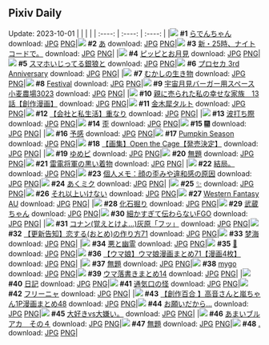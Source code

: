## Pixiv Daily
Update: 2023-10-01
|      |      |      |
| :----: | :----: | :----: |
|![](https://pixiv.microyu.workers.dev/c/240x480/img-master/img/2023/09/29/00/00/13/112109540_p0_master1200.jpg) **#1** [らでんちゃん](https://www.pixiv.net/artworks/112109540) download: [JPG](https://pixiv.microyu.workers.dev/img-original/img/2023/09/29/00/00/13/112109540_p0.jpg) [PNG](https://pixiv.microyu.workers.dev/img-original/img/2023/09/29/00/00/13/112109540_p0.png)|![](https://pixiv.microyu.workers.dev/c/240x480/img-master/img/2023/09/30/00/00/33/112135421_p0_master1200.jpg) **#2** [あ](https://www.pixiv.net/artworks/112135421) download: [JPG](https://pixiv.microyu.workers.dev/img-original/img/2023/09/30/00/00/33/112135421_p0.jpg) [PNG](https://pixiv.microyu.workers.dev/img-original/img/2023/09/30/00/00/33/112135421_p0.png)|![](https://pixiv.microyu.workers.dev/c/240x480/img-master/img/2023/09/29/18/03/53/112124895_p0_master1200.jpg) **#3** [新・25時、ナイトコードで。](https://www.pixiv.net/artworks/112124895) download: [JPG](https://pixiv.microyu.workers.dev/img-original/img/2023/09/29/18/03/53/112124895_p0.jpg) [PNG](https://pixiv.microyu.workers.dev/img-original/img/2023/09/29/18/03/53/112124895_p0.png)|
|![](https://pixiv.microyu.workers.dev/c/240x480/img-master/img/2023/09/30/10/54/41/112145496_p0_master1200.jpg) **#4** [ピッピとお月見](https://www.pixiv.net/artworks/112145496) download: [JPG](https://pixiv.microyu.workers.dev/img-original/img/2023/09/30/10/54/41/112145496_p0.jpg) [PNG](https://pixiv.microyu.workers.dev/img-original/img/2023/09/30/10/54/41/112145496_p0.png)|![](https://pixiv.microyu.workers.dev/c/240x480/img-master/img/2023/09/29/00/22/16/112110401_p0_master1200.jpg) **#5** [スマホいじってる銀狼と](https://www.pixiv.net/artworks/112110401) download: [JPG](https://pixiv.microyu.workers.dev/img-original/img/2023/09/29/00/22/16/112110401_p0.jpg) [PNG](https://pixiv.microyu.workers.dev/img-original/img/2023/09/29/00/22/16/112110401_p0.png)|![](https://pixiv.microyu.workers.dev/c/240x480/img-master/img/2023/09/30/00/03/42/112135743_p0_master1200.jpg) **#6** [プロセカ 3rd Anniversary](https://www.pixiv.net/artworks/112135743) download: [JPG](https://pixiv.microyu.workers.dev/img-original/img/2023/09/30/00/03/42/112135743_p0.jpg) [PNG](https://pixiv.microyu.workers.dev/img-original/img/2023/09/30/00/03/42/112135743_p0.png)|
|![](https://pixiv.microyu.workers.dev/c/240x480/img-master/img/2023/09/29/07/30/01/112115976_p0_master1200.jpg) **#7** [むかしの生き物](https://www.pixiv.net/artworks/112115976) download: [JPG](https://pixiv.microyu.workers.dev/img-original/img/2023/09/29/07/30/01/112115976_p0.jpg) [PNG](https://pixiv.microyu.workers.dev/img-original/img/2023/09/29/07/30/01/112115976_p0.png)|![](https://pixiv.microyu.workers.dev/c/240x480/img-master/img/2023/09/29/13/04/42/112119386_p0_master1200.jpg) **#8** [Festival](https://www.pixiv.net/artworks/112119386) download: [JPG](https://pixiv.microyu.workers.dev/img-original/img/2023/09/29/13/04/42/112119386_p0.jpg) [PNG](https://pixiv.microyu.workers.dev/img-original/img/2023/09/29/13/04/42/112119386_p0.png)|![](https://pixiv.microyu.workers.dev/c/240x480/img-master/img/2023/09/30/00/00/29/112135404_p0_master1200.jpg) **#9** [宇宙月見バーガー用スペース小麦農場3023](https://www.pixiv.net/artworks/112135404) download: [JPG](https://pixiv.microyu.workers.dev/img-original/img/2023/09/30/00/00/29/112135404_p0.jpg) [PNG](https://pixiv.microyu.workers.dev/img-original/img/2023/09/30/00/00/29/112135404_p0.png)|
|![](https://pixiv.microyu.workers.dev/c/240x480/img-master/img/2023/09/29/18/52/35/112126014_p0_master1200.jpg) **#10** [親に売られた私の幸せな家族　13話【創作漫画】](https://www.pixiv.net/artworks/112126014) download: [JPG](https://pixiv.microyu.workers.dev/img-original/img/2023/09/29/18/52/35/112126014_p0.jpg) [PNG](https://pixiv.microyu.workers.dev/img-original/img/2023/09/29/18/52/35/112126014_p0.png)|![](https://pixiv.microyu.workers.dev/c/240x480/img-master/img/2023/09/29/20/30/00/112128652_p0_master1200.jpg) **#11** [金木犀タルト](https://www.pixiv.net/artworks/112128652) download: [JPG](https://pixiv.microyu.workers.dev/img-original/img/2023/09/29/20/30/00/112128652_p0.jpg) [PNG](https://pixiv.microyu.workers.dev/img-original/img/2023/09/29/20/30/00/112128652_p0.png)|![](https://pixiv.microyu.workers.dev/c/240x480/img-master/img/2023/09/29/11/55/12/112119035_p0_master1200.jpg) **#12** [【会社と私生活】重なり](https://www.pixiv.net/artworks/112119035) download: [JPG](https://pixiv.microyu.workers.dev/img-original/img/2023/09/29/11/55/12/112119035_p0.jpg) [PNG](https://pixiv.microyu.workers.dev/img-original/img/2023/09/29/11/55/12/112119035_p0.png)|
|![](https://pixiv.microyu.workers.dev/c/240x480/img-master/img/2023/09/30/20/36/44/112158695_p0_master1200.jpg) **#13** [波打ち際](https://www.pixiv.net/artworks/112158695) download: [JPG](https://pixiv.microyu.workers.dev/img-original/img/2023/09/30/20/36/44/112158695_p0.jpg) [PNG](https://pixiv.microyu.workers.dev/img-original/img/2023/09/30/20/36/44/112158695_p0.png)|![](https://pixiv.microyu.workers.dev/c/240x480/img-master/img/2023/09/30/18/15/57/112154573_p0_master1200.jpg) **#14** [歪](https://www.pixiv.net/artworks/112154573) download: [JPG](https://pixiv.microyu.workers.dev/img-original/img/2023/09/30/18/15/57/112154573_p0.jpg) [PNG](https://pixiv.microyu.workers.dev/img-original/img/2023/09/30/18/15/57/112154573_p0.png)|![](https://pixiv.microyu.workers.dev/c/240x480/img-master/img/2023/09/30/15/33/25/112150873_p0_master1200.jpg) **#15** [🎆](https://www.pixiv.net/artworks/112150873) download: [JPG](https://pixiv.microyu.workers.dev/img-original/img/2023/09/30/15/33/25/112150873_p0.jpg) [PNG](https://pixiv.microyu.workers.dev/img-original/img/2023/09/30/15/33/25/112150873_p0.png)|
|![](https://pixiv.microyu.workers.dev/c/240x480/img-master/img/2023/09/29/00/00/10/112109517_p0_master1200.jpg) **#16** [予感](https://www.pixiv.net/artworks/112109517) download: [JPG](https://pixiv.microyu.workers.dev/img-original/img/2023/09/29/00/00/10/112109517_p0.jpg) [PNG](https://pixiv.microyu.workers.dev/img-original/img/2023/09/29/00/00/10/112109517_p0.png)|![](https://pixiv.microyu.workers.dev/c/240x480/img-master/img/2023/09/29/03/14/42/112113563_p0_master1200.jpg) **#17** [Pumpkin Season](https://www.pixiv.net/artworks/112113563) download: [JPG](https://pixiv.microyu.workers.dev/img-original/img/2023/09/29/03/14/42/112113563_p0.jpg) [PNG](https://pixiv.microyu.workers.dev/img-original/img/2023/09/29/03/14/42/112113563_p0.png)|![](https://pixiv.microyu.workers.dev/c/240x480/img-master/img/2023/09/30/00/00/25/112135373_p0_master1200.jpg) **#18** [【画集】Open the Cage【発売決定】](https://www.pixiv.net/artworks/112135373) download: [JPG](https://pixiv.microyu.workers.dev/img-original/img/2023/09/30/00/00/25/112135373_p0.jpg) [PNG](https://pixiv.microyu.workers.dev/img-original/img/2023/09/30/00/00/25/112135373_p0.png)|
|![](https://pixiv.microyu.workers.dev/c/240x480/img-master/img/2023/09/29/00/35/20/112109671_p0_master1200.jpg) **#19** [ゆめピ](https://www.pixiv.net/artworks/112109671) download: [JPG](https://pixiv.microyu.workers.dev/img-original/img/2023/09/29/00/35/20/112109671_p0.jpg) [PNG](https://pixiv.microyu.workers.dev/img-original/img/2023/09/29/00/35/20/112109671_p0.png)|![](https://pixiv.microyu.workers.dev/c/240x480/img-master/img/2023/09/29/10/49/15/112118194_p0_master1200.jpg) **#20** [無題](https://www.pixiv.net/artworks/112118194) download: [JPG](https://pixiv.microyu.workers.dev/img-original/img/2023/09/29/10/49/15/112118194_p0.jpg) [PNG](https://pixiv.microyu.workers.dev/img-original/img/2023/09/29/10/49/15/112118194_p0.png)|![](https://pixiv.microyu.workers.dev/c/240x480/img-master/img/2023/09/29/19/37/24/112127165_p0_master1200.jpg) **#21** [雷電将軍の黒い着物](https://www.pixiv.net/artworks/112127165) download: [JPG](https://pixiv.microyu.workers.dev/img-original/img/2023/09/29/19/37/24/112127165_p0.jpg) [PNG](https://pixiv.microyu.workers.dev/img-original/img/2023/09/29/19/37/24/112127165_p0.png)|
|![](https://pixiv.microyu.workers.dev/c/240x480/img-master/img/2023/09/29/09/03/23/112114551_p0_master1200.jpg) **#22** [結局。](https://www.pixiv.net/artworks/112114551) download: [JPG](https://pixiv.microyu.workers.dev/img-original/img/2023/09/29/09/03/23/112114551_p0.jpg) [PNG](https://pixiv.microyu.workers.dev/img-original/img/2023/09/29/09/03/23/112114551_p0.png)|![](https://pixiv.microyu.workers.dev/c/240x480/img-master/img/2023/09/30/07/00/03/112142265_p0_master1200.jpg) **#23** [個人メモ：顔の歪みや違和感の原因](https://www.pixiv.net/artworks/112142265) download: [JPG](https://pixiv.microyu.workers.dev/img-original/img/2023/09/30/07/00/03/112142265_p0.jpg) [PNG](https://pixiv.microyu.workers.dev/img-original/img/2023/09/30/07/00/03/112142265_p0.png)|![](https://pixiv.microyu.workers.dev/c/240x480/img-master/img/2023/09/29/00/40/51/112110918_p0_master1200.jpg) **#24** [あくミク](https://www.pixiv.net/artworks/112110918) download: [JPG](https://pixiv.microyu.workers.dev/img-original/img/2023/09/29/00/40/51/112110918_p0.jpg) [PNG](https://pixiv.microyu.workers.dev/img-original/img/2023/09/29/00/40/51/112110918_p0.png)|
|![](https://pixiv.microyu.workers.dev/c/240x480/img-master/img/2023/09/30/00/35/20/112114544_p0_master1200.jpg) **#25** [✨](https://www.pixiv.net/artworks/112114544) download: [JPG](https://pixiv.microyu.workers.dev/img-original/img/2023/09/30/00/35/20/112114544_p0.jpg) [PNG](https://pixiv.microyu.workers.dev/img-original/img/2023/09/30/00/35/20/112114544_p0.png)|![](https://pixiv.microyu.workers.dev/c/240x480/img-master/img/2023/09/30/05/35/23/112141356_p0_master1200.jpg) **#26** [それ以上いけない](https://www.pixiv.net/artworks/112141356) download: [JPG](https://pixiv.microyu.workers.dev/img-original/img/2023/09/30/05/35/23/112141356_p0.jpg) [PNG](https://pixiv.microyu.workers.dev/img-original/img/2023/09/30/05/35/23/112141356_p0.png)|![](https://pixiv.microyu.workers.dev/c/240x480/img-master/img/2023/09/29/01/22/27/112111880_p0_master1200.jpg) **#27** [Western Fantasy AU](https://www.pixiv.net/artworks/112111880) download: [JPG](https://pixiv.microyu.workers.dev/img-original/img/2023/09/29/01/22/27/112111880_p0.jpg) [PNG](https://pixiv.microyu.workers.dev/img-original/img/2023/09/29/01/22/27/112111880_p0.png)|
|![](https://pixiv.microyu.workers.dev/c/240x480/img-master/img/2023/09/29/19/13/14/112126579_master1200.jpg) **#28** [化石掘り](https://www.pixiv.net/artworks/112126579) download: [JPG](https://pixiv.microyu.workers.dev/img-original/img/2023/09/29/19/13/14/112126579.jpg) [PNG](https://pixiv.microyu.workers.dev/img-original/img/2023/09/29/19/13/14/112126579.png)|![](https://pixiv.microyu.workers.dev/c/240x480/img-master/img/2023/09/29/15/08/37/112121867_p0_master1200.jpg) **#29** [武蔵ちゃん](https://www.pixiv.net/artworks/112121867) download: [JPG](https://pixiv.microyu.workers.dev/img-original/img/2023/09/29/15/08/37/112121867_p0.jpg) [PNG](https://pixiv.microyu.workers.dev/img-original/img/2023/09/29/15/08/37/112121867_p0.png)|![](https://pixiv.microyu.workers.dev/c/240x480/img-master/img/2023/09/30/00/00/17/112135323_p0_master1200.jpg) **#30** [細かすぎて伝わらないFGO](https://www.pixiv.net/artworks/112135323) download: [JPG](https://pixiv.microyu.workers.dev/img-original/img/2023/09/30/00/00/17/112135323_p0.jpg) [PNG](https://pixiv.microyu.workers.dev/img-original/img/2023/09/30/00/00/17/112135323_p0.png)|
|![](https://pixiv.microyu.workers.dev/c/240x480/img-master/img/2023/09/29/12/00/12/112119173_p0_master1200.jpg) **#31** [コナン(覚えとけよ…)灰原「フッ」](https://www.pixiv.net/artworks/112119173) download: [JPG](https://pixiv.microyu.workers.dev/img-original/img/2023/09/29/12/00/12/112119173_p0.jpg) [PNG](https://pixiv.microyu.workers.dev/img-original/img/2023/09/29/12/00/12/112119173_p0.png)|![](https://pixiv.microyu.workers.dev/c/240x480/img-master/img/2023/09/29/12/27/45/112119611_p0_master1200.jpg) **#32** [【更新告知】恋する(おとめ)の作り方71](https://www.pixiv.net/artworks/112119611) download: [JPG](https://pixiv.microyu.workers.dev/img-original/img/2023/09/29/12/27/45/112119611_p0.jpg) [PNG](https://pixiv.microyu.workers.dev/img-original/img/2023/09/29/12/27/45/112119611_p0.png)|![](https://pixiv.microyu.workers.dev/c/240x480/img-master/img/2023/09/30/00/00/14/112135304_p0_master1200.jpg) **#33** [梦海](https://www.pixiv.net/artworks/112135304) download: [JPG](https://pixiv.microyu.workers.dev/img-original/img/2023/09/30/00/00/14/112135304_p0.jpg) [PNG](https://pixiv.microyu.workers.dev/img-original/img/2023/09/30/00/00/14/112135304_p0.png)|
|![](https://pixiv.microyu.workers.dev/c/240x480/img-master/img/2023/09/30/10/35/50/112145235_p0_master1200.jpg) **#34** [悪と幽霊](https://www.pixiv.net/artworks/112145235) download: [JPG](https://pixiv.microyu.workers.dev/img-original/img/2023/09/30/10/35/50/112145235_p0.jpg) [PNG](https://pixiv.microyu.workers.dev/img-original/img/2023/09/30/10/35/50/112145235_p0.png)|![](https://pixiv.microyu.workers.dev/c/240x480/img-master/img/2023/09/29/00/00/41/112109670_p0_master1200.jpg) **#35** [🎀](https://www.pixiv.net/artworks/112109670) download: [JPG](https://pixiv.microyu.workers.dev/img-original/img/2023/09/29/00/00/41/112109670_p0.jpg) [PNG](https://pixiv.microyu.workers.dev/img-original/img/2023/09/29/00/00/41/112109670_p0.png)|![](https://pixiv.microyu.workers.dev/c/240x480/img-master/img/2023/09/29/00/09/08/112110053_p0_master1200.jpg) **#36** [【ウマ娘】ウマ娘漫画まとめ71【漫画4枚】](https://www.pixiv.net/artworks/112110053) download: [JPG](https://pixiv.microyu.workers.dev/img-original/img/2023/09/29/00/09/08/112110053_p0.jpg) [PNG](https://pixiv.microyu.workers.dev/img-original/img/2023/09/29/00/09/08/112110053_p0.png)|
|![](https://pixiv.microyu.workers.dev/c/240x480/img-master/img/2023/09/29/12/44/02/112119844_p0_master1200.jpg) **#37** [無題](https://www.pixiv.net/artworks/112119844) download: [JPG](https://pixiv.microyu.workers.dev/img-original/img/2023/09/29/12/44/02/112119844_p0.jpg) [PNG](https://pixiv.microyu.workers.dev/img-original/img/2023/09/29/12/44/02/112119844_p0.png)|![](https://pixiv.microyu.workers.dev/c/240x480/img-master/img/2023/09/29/01/09/11/112111583_p0_master1200.jpg) **#38** [mygo](https://www.pixiv.net/artworks/112111583) download: [JPG](https://pixiv.microyu.workers.dev/img-original/img/2023/09/29/01/09/11/112111583_p0.jpg) [PNG](https://pixiv.microyu.workers.dev/img-original/img/2023/09/29/01/09/11/112111583_p0.png)|![](https://pixiv.microyu.workers.dev/c/240x480/img-master/img/2023/09/29/20/52/06/112129285_p0_master1200.jpg) **#39** [ウマ落書きまとめ14](https://www.pixiv.net/artworks/112129285) download: [JPG](https://pixiv.microyu.workers.dev/img-original/img/2023/09/29/20/52/06/112129285_p0.jpg) [PNG](https://pixiv.microyu.workers.dev/img-original/img/2023/09/29/20/52/06/112129285_p0.png)|
|![](https://pixiv.microyu.workers.dev/c/240x480/img-master/img/2023/09/29/11/48/13/112118920_p0_master1200.jpg) **#40** [日記](https://www.pixiv.net/artworks/112118920) download: [JPG](https://pixiv.microyu.workers.dev/img-original/img/2023/09/29/11/48/13/112118920_p0.jpg) [PNG](https://pixiv.microyu.workers.dev/img-original/img/2023/09/29/11/48/13/112118920_p0.png)|![](https://pixiv.microyu.workers.dev/c/240x480/img-master/img/2023/09/29/07/13/53/112115803_p0_master1200.jpg) **#41** [通気口の怪](https://www.pixiv.net/artworks/112115803) download: [JPG](https://pixiv.microyu.workers.dev/img-original/img/2023/09/29/07/13/53/112115803_p0.jpg) [PNG](https://pixiv.microyu.workers.dev/img-original/img/2023/09/29/07/13/53/112115803_p0.png)|![](https://pixiv.microyu.workers.dev/c/240x480/img-master/img/2023/09/29/09/41/43/112117396_p0_master1200.jpg) **#42** [フリーニャ](https://www.pixiv.net/artworks/112117396) download: [JPG](https://pixiv.microyu.workers.dev/img-original/img/2023/09/29/09/41/43/112117396_p0.jpg) [PNG](https://pixiv.microyu.workers.dev/img-original/img/2023/09/29/09/41/43/112117396_p0.png)|
|![](https://pixiv.microyu.workers.dev/c/240x480/img-master/img/2023/09/30/00/01/09/112135549_p0_master1200.jpg) **#43** [【創作百合 】高音さんと嵐ちゃん1P漫画まとめ48](https://www.pixiv.net/artworks/112135549) download: [JPG](https://pixiv.microyu.workers.dev/img-original/img/2023/09/30/00/01/09/112135549_p0.jpg) [PNG](https://pixiv.microyu.workers.dev/img-original/img/2023/09/30/00/01/09/112135549_p0.png)|![](https://pixiv.microyu.workers.dev/c/240x480/img-master/img/2023/09/29/18/42/11/112125436_p0_master1200.jpg) **#44** [お願いだから…](https://www.pixiv.net/artworks/112125436) download: [JPG](https://pixiv.microyu.workers.dev/img-original/img/2023/09/29/18/42/11/112125436_p0.jpg) [PNG](https://pixiv.microyu.workers.dev/img-original/img/2023/09/29/18/42/11/112125436_p0.png)|![](https://pixiv.microyu.workers.dev/c/240x480/img-master/img/2023/09/30/07/53/37/112130496_p0_master1200.jpg) **#45** [大好きvs大嫌い。](https://www.pixiv.net/artworks/112130496) download: [JPG](https://pixiv.microyu.workers.dev/img-original/img/2023/09/30/07/53/37/112130496_p0.jpg) [PNG](https://pixiv.microyu.workers.dev/img-original/img/2023/09/30/07/53/37/112130496_p0.png)|
|![](https://pixiv.microyu.workers.dev/c/240x480/img-master/img/2023/09/29/00/00/06/112109500_p0_master1200.jpg) **#46** [あまいブルアカ　その４](https://www.pixiv.net/artworks/112109500) download: [JPG](https://pixiv.microyu.workers.dev/img-original/img/2023/09/29/00/00/06/112109500_p0.jpg) [PNG](https://pixiv.microyu.workers.dev/img-original/img/2023/09/29/00/00/06/112109500_p0.png)|![](https://pixiv.microyu.workers.dev/c/240x480/img-master/img/2023/09/30/21/37/29/112160747_p0_master1200.jpg) **#47** [無題](https://www.pixiv.net/artworks/112160747) download: [JPG](https://pixiv.microyu.workers.dev/img-original/img/2023/09/30/21/37/29/112160747_p0.jpg) [PNG](https://pixiv.microyu.workers.dev/img-original/img/2023/09/30/21/37/29/112160747_p0.png)|![](https://pixiv.microyu.workers.dev/c/240x480/img-master/img/2023/09/29/00/00/18/112109566_p0_master1200.jpg) **#48** [.](https://www.pixiv.net/artworks/112109566) download: [JPG](https://pixiv.microyu.workers.dev/img-original/img/2023/09/29/00/00/18/112109566_p0.jpg) [PNG](https://pixiv.microyu.workers.dev/img-original/img/2023/09/29/00/00/18/112109566_p0.png)|

